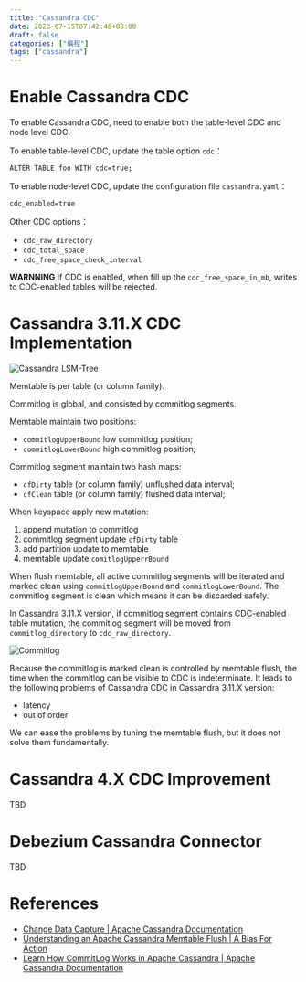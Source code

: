 ```yaml
---
title: "Cassandra CDC"
date: 2023-07-15T07:42:48+08:00
draft: false
categories: ["编程"]
tags: ["cassandra"]
---
```


# Enable Cassandra CDC

To enable Cassandra CDC, need to enable both the table-level CDC and node level CDC.

To enable table-level CDC, update the table option `cdc`：

```
ALTER TABLE foo WITH cdc=true;
```

To enable node-level CDC, update the configuration file `cassandra.yaml`：

```
cdc_enabled=true
```

Other CDC options：

- `cdc_raw_directory`
- `cdc_total_space`
- `cdc_free_space_check_interval`

**WARNNING** If CDC is enabled, when fill up the `cdc_free_space_in_mb`, writes to CDC-enabled tables will be rejected.

# Cassandra 3.11.X CDC Implementation

![Cassandra LSM-Tree](https://dyingbleed-cn.oss-rg-china-mainland.aliyuncs.com/blog/cassandra_lsm-tree.jpg)

Memtable is per table (or column family).

Commitlog is global, and consisted by commitlog segments.

Memtable maintain two positions:

- `commitlogUpperBound` low commitlog position;
- `commitlogLowerBound` high commitlog position;

Commitlog segment maintain two hash maps:

- `cfDirty` table (or column family) unflushed data interval;
- `cfClean` table (or column family) flushed data interval;

When keyspace apply new mutation:

1. append mutation to commitlog
2. commitlog segment update `cfDirty` table
3. add partition update to memtable
4. memtable update `comitlogUpperrBound`

When flush memtable, all active commitlog segments will be iterated and marked clean using `commitlogUpperBound` and `commitlogLowerBound`. The commitlog segment is clean which means it can be discarded safely.

In Cassandra 3.11.X version, if commitlog segment contains CDC-enabled table mutation, the commitlog segment will be moved from `commitlog_directory` to `cdc_raw_directory`.

![Commitlog](https://dyingbleed-cn.oss-rg-china-mainland.aliyuncs.com/blog/cassandra_3_cdc.jpg)

Because the commitlog is marked clean is controlled by memtable flush, the time when the commitlog can be visible to CDC is indeterminate. It leads to the following problems of Cassandra CDC in Cassandra 3.11.X version:

- latency
- out of order

We can ease the problems by tuning the memtable flush, but it does not solve them fundamentally. 

# Cassandra 4.X CDC Improvement

TBD

# Debezium Cassandra Connector

TBD

# References

- [Change Data Capture | Apache Cassandra Documentation](https://cassandra.apache.org/doc/latest/cassandra/operating/cdc.html)
- [Understanding an Apache Cassandra Memtable Flush | A Bias For Action](https://abiasforaction.net/apache-cassandra-memtable-flush/)
- [Learn How CommitLog Works in Apache Cassandra | Apache Cassandra Documentation](https://cassandra.apache.org/_/blog/Learn-How-CommitLog-Works-in-Apache-Cassandra.html)